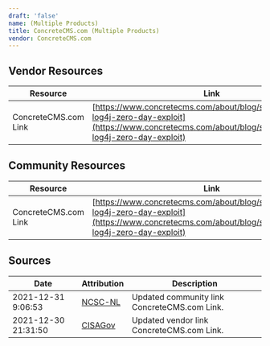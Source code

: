 ```yaml
---
draft: 'false'
name: (Multiple Products)
title: ConcreteCMS.com (Multiple Products)
vendor: ConcreteCMS.com
---
```


## Vendor Resources
| Resource | Link |
| --- | --- |
| ConcreteCMS.com Link | [https://www.concretecms.com/about/blog/security/concrete-log4j-zero-day-exploit](https://www.concretecms.com/about/blog/security/concrete-log4j-zero-day-exploit) |

## Community Resources
| Resource | Link |
| --- | --- |
| ConcreteCMS.com Link | [https://www.concretecms.com/about/blog/security/concrete-log4j-zero-day-exploit](https://www.concretecms.com/about/blog/security/concrete-log4j-zero-day-exploit) |


## Sources
| Date | Attribution | Description |
| --- | --- | --- |
| 2021-12-31 9:06:53 | [NCSC-NL](https://github.com/NCSC-NL/log4shell/blob/main/software/README.md) | Updated community link ConcreteCMS.com Link.  |
| 2021-12-30 21:31:50 | [CISAGov](https://raw.githubusercontent.com/cisagov/log4j-affected-db/develop/README.md) | Updated vendor link ConcreteCMS.com Link.  |
